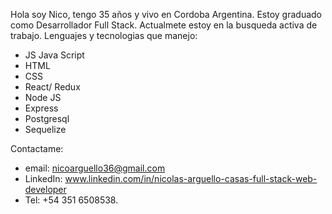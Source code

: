 Hola soy  Nico, tengo 35 años y vivo en Cordoba Argentina.
Estoy graduado como Desarrollador Full Stack.
Actualmete estoy en la busqueda activa de trabajo.
Lenguajes y tecnologias que manejo:
- JS Java Script
- HTML
- CSS
- React/ Redux
- Node JS
- Express
- Postgresql
- Sequelize

Contactame: 
- email: nicoarguello36@gmail.com
- LinkedIn: www.linkedin.com/in/nicolas-arguello-casas-full-stack-web-developer 
- Tel: +54 351 6508538.


<img src='https://user-images.githubusercontent.com/75813108/127423915-45a25200-44d6-4ccf-a964-a3519bfd5c37.png' alt='' sizes="(min-width: 600px) 200px, 50vw"/>
